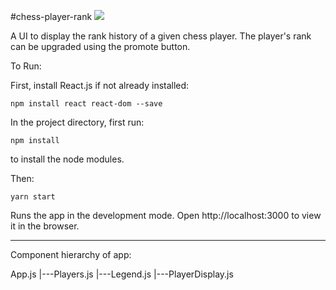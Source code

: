 #chess-player-rank
![](https://github.com/AaronStearns/chessPlayerRank/blob/master/playerDisplay.png|width=200)

A UI to display the rank history of a given chess player. The player's rank can be upgraded using the promote button.

To Run:

First, install React.js if not already installed: 

`npm install react react-dom --save`

In the project directory, first run:

`npm install`

to install the node modules. 

Then:

`yarn start`

Runs the app in the development mode.
Open http://localhost:3000 to view it in the browser.

------------------------------------------

Component hierarchy of app:

App.js
   |---Players.js
          |---Legend.js
          |---PlayerDisplay.js



